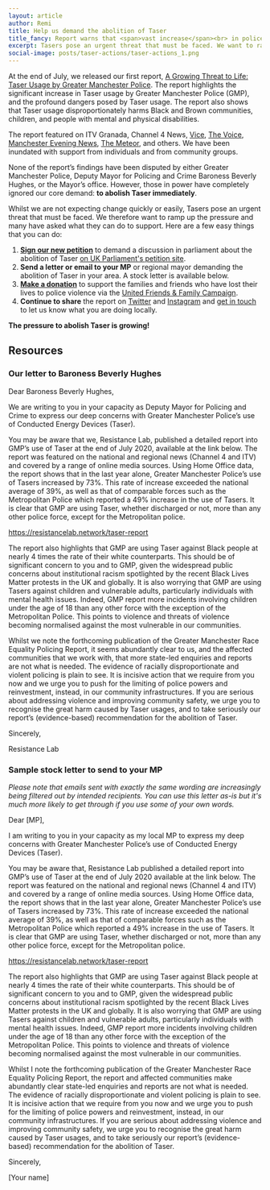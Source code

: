 ```yaml
---
layout: article
author: Remi
title: Help us demand the abolition of Taser
title_fancy: Report warns that <span>vast increase</span><br> in police Taser use poses a<br> <span>growing ‘threat to life’</span>
excerpt: Tasers pose an urgent threat that must be faced. We want to ramp up the pressure and many have asked what they can do to support. This post looks at a few ways you can help.
social-image: posts/taser-actions/taser-actions_1.png
---
```


At the end of July, we released our first report, [A Growing Threat to Life: Taser Usage by Greater Manchester Police](https://resistancelab.network/our-work/taser-report/index.html). The report highlights the significant increase in Taser usage by Greater Manchester Police (GMP), and the profound dangers posed by Taser usage. The report also shows that Taser usage disproportionately harms Black and Brown communities, children, and people with mental and physical disabilities.

The report featured on ITV Granada, Channel 4 News, [Vice](https://www.vice.com/en_uk/article/xg85x4/vast-increase-in-police-taser-use-a-threat-to-life-report-warns), [The Voice](https://www.voice-online.co.uk/news/uk-news/2020/08/02/police-taser-use-poses-a-growing-threat-to-life-says-report/), [Manchester Evening News](https://www.manchestereveningnews.co.uk/news/greater-manchester-news/calls-ban-tasers-use-rises-18682435), [The Meteor](https://www.themeteor.org/2020/08/01/police-taser-use-increase-poses-growing-threat-to-life-report-warns/), and others. We have been inundated with support from individuals and from community groups.

None of the report’s findings have been disputed by either Greater Manchester Police, Deputy Mayor for Policing and Crime Baroness Beverly Hughes, or the Mayor’s office. However, those in power have completely ignored our core demand: **to abolish Taser immediately**.

Whilst we are not expecting change quickly or easily, Tasers pose an urgent threat that must be faced. We therefore want to ramp up the pressure and many have asked what they can do to support. Here are a few easy things that you can do:

1. [**Sign our new petition**](https://petition.parliament.uk/petitions/333260) to demand a discussion in parliament about the abolition of Taser [on UK Parliament's petition site](https://petition.parliament.uk/petitions/333260).
2. **Send a letter or email to your MP** or regional mayor demanding the abolition of Taser in your area. A stock letter is available below.
3. [**Make a donation**](https://www.memorialfamilyfund.org.uk/donations) to support the families and friends who have lost their lives to police violence via the [United Friends & Family Campaign](https://www.memorialfamilyfund.org.uk/).
4. **Continue to share** the report on [Twitter](https://twitter.com/ResLabMcr) and [Instagram](https://instagram.com/ResLabMcr) and [get in touch](/contact) to let us know what you are doing locally.

**The pressure to abolish Taser is growing!**

## Resources

### Our letter to Baroness Beverly Hughes

Dear Baroness Beverly Hughes,

We are writing to you in your capacity as Deputy Mayor for Policing and Crime to express our deep concerns with Greater Manchester Police’s use of Conducted Energy Devices (Taser).

You may be aware that we, Resistance Lab, published a detailed report into GMP’s use of Taser at the end of July 2020, available at the link below. The report was featured on the national and regional news (Channel 4 and ITV) and covered by a range of online media sources. Using Home Office data, the report shows that in the last year alone, Greater Manchester Police’s use of Tasers increased by 73%. This rate of increase exceeded the national average of 39%, as well as that of comparable forces such as the Metropolitan Police which reported a 49% increase in the use of Tasers. It is clear that GMP are using Taser, whether discharged or not, more than any other police force, except for the Metropolitan police.

https://resistancelab.network/taser-report

The report also highlights that GMP are using Taser against Black people at nearly 4 times the rate of their white counterparts. This should be of significant concern to you and to GMP, given the widespread public concerns about institutional racism spotlighted by the recent Black Lives Matter protests in the UK and globally. It is also worrying that GMP are using Tasers against children and vulnerable adults, particularly individuals with mental health issues. Indeed, GMP report more incidents involving children under the age of 18 than any other force with the exception of the Metropolitan Police. This points to violence and threats of violence becoming normalised against the most vulnerable in our communities.

Whilst we note the forthcoming publication of the Greater Manchester Race Equality Policing Report, it seems abundantly clear to us, and the affected communities that we work with, that more state-led enquiries and reports are not what is needed. The evidence of racially disproportionate and violent policing is plain to see. It is incisive action that we require from you now and we urge you to push for the limiting of police powers and reinvestment, instead, in our community infrastructures. If you are serious about addressing violence and improving community safety, we urge you to recognise the great harm caused by Taser usages, and to take seriously our report’s (evidence-based) recommendation for the abolition of Taser.

Sincerely,

Resistance Lab

### Sample stock letter to send to your MP

_Please note that emails sent with exactly the same wording are increasingly being filtered out by intended recipients. You can use this letter as-is but it's much more likely to get through if you use some of your own words._

Dear [MP],

I am writing to you in your capacity as my local MP to express my deep concerns with Greater Manchester Police’s use of Conducted Energy Devices (Taser).

You may be aware that, Resistance Lab published a detailed report into GMP’s use of Taser at the end of July 2020 available at the link below. The report was featured on the national and regional news (Channel 4 and ITV) and covered by a range of online media sources. Using Home Office data, the report shows that in the last year alone, Greater Manchester Police’s use of Tasers increased by 73%. This rate of increase exceeded the national average of 39%, as well as that of comparable forces such as the Metropolitan Police which reported a 49% increase in the use of Tasers. It is clear that GMP are using Taser, whether discharged or not, more than any other police force, except for the Metropolitan police.

https://resistancelab.network/taser-report

The report also highlights that GMP are using Taser against Black people at nearly 4 times the rate of their white counterparts. This should be of significant concern to you and to GMP, given the widespread public concerns about institutional racism spotlighted by the recent Black Lives Matter protests in the UK and globally. It is also worrying that GMP are using Tasers against children and vulnerable adults, particularly individuals with mental health issues. Indeed, GMP report more incidents involving children under the age of 18 than any other force with the exception of the Metropolitan Police. This points to violence and threats of violence becoming normalised against the most vulnerable in our communities.

Whilst I note the forthcoming publication of the Greater Manchester Race Equality Policing Report, the report and affected communities make abundantly clear state-led enquiries and reports are not what is needed. The evidence of racially disproportionate and violent policing is plain to see. It is incisive action that we require from you now and we urge you to push for the limiting of police powers and reinvestment, instead, in our community infrastructures. If you are serious about addressing violence and improving community safety, we urge you to recognise the great harm caused by Taser usages, and to take seriously our report’s (evidence-based) recommendation for the abolition of Taser.

Sincerely,

[Your name]
